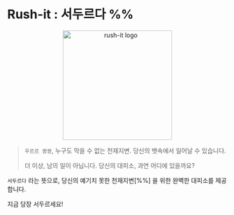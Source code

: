 # Rush-it : 서두르다 %%

<p align="center">
<img src="https://i.ibb.co/fnnnZCK/6-D7054-B5-770-E-4594-8-F6-D-69491-F034-BE1.png" alt="rush-it logo" width=250px>
</p>

> `우르르 쾅쾅`, 누구도 막을 수 없는 천재지변. 당신의 뱃속에서 일어날 수 있습니다.
>
> 더 이상, 남의 일이 아닙니다. 당신의 대피소, 과연 어디에 있을까요?

`서두르다` 라는 뜻으로, 당신의 예기치 못한 천재지변[%%] 을 위한 완벽한 대피소를 제공합니다.

지금 당장 서두르세요!

